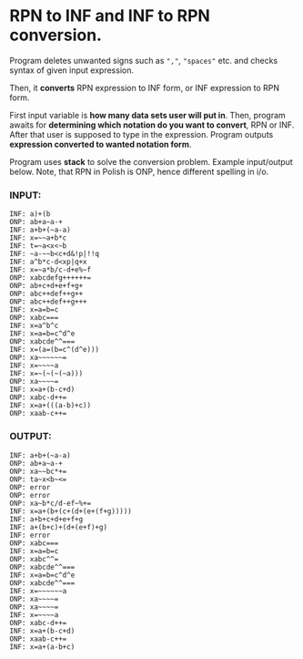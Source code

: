 # RPN to INF and INF to RPN conversion.

Program deletes unwanted signs such as `","`, `"spaces"` etc. and checks syntax of given input expression.

Then, it **converts** RPN expression to INF form, or INF expression to RPN form.

First input variable is **how many data sets user will put in**. Then, program awaits for **determining which notation do you want to convert**,
RPN or INF. After that user is supposed to type in the expression. Program outputs **expression converted to wanted notation form**.

Program uses **stack** to solve the conversion problem. Example input/output below. Note, that RPN in Polish is ONP, hence different spelling in i/o.


### INPUT:
```26
INF: a)+(b
ONP: ab+a~a-+
INF: a+b+(~a-a)
INF: x=~~a+b*c
INF: t=~a<x<~b
INF: ~a-~~b<c+d&!p|!!q
INF: a^b*c-d<xp|q+x
INF: x=~a*b/c-d+e%~f
ONP: xabcdefg++++++=
ONP: ab+c+d+e+f+g+
ONP: abc++def++g++
ONP: abc++def++g+++
INF: x=a=b=c
ONP: xabc===
INF: x=a^b^c
INF: x=a=b=c^d^e
ONP: xabcde^^===
INF: x=(a=(b=c^(d^e)))
ONP: xa~~~~~~=
INF: x=~~~~a
INF: x=~(~(~(~a)))
ONP: xa~~~~=
INF: x=a+(b-c+d)
ONP: xabc-d++=
INF: x=a+(((a-b)+c))
ONP: xaab-c++=
```

### OUTPUT:
```
INF: a+b+(~a-a)
ONP: ab+a~a-+
ONP: xa~~bc*+=
ONP: ta~x<b~<=
ONP: error
ONP: error
ONP: xa~b*c/d-ef~%+=
INF: x=a+(b+(c+(d+(e+(f+g)))))
INF: a+b+c+d+e+f+g
INF: a+(b+c)+(d+(e+f)+g)
INF: error
ONP: xabc===
INF: x=a=b=c
ONP: xabc^^=
ONP: xabcde^^===
INF: x=a=b=c^d^e
ONP: xabcde^^===
INF: x=~~~~~~a
ONP: xa~~~~=
ONP: xa~~~~=
INF: x=~~~~a
ONP: xabc-d++=
INF: x=a+(b-c+d)
ONP: xaab-c++=
INF: x=a+(a-b+c)
```
